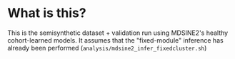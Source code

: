 # What is this?

This is the semisynthetic dataset + validation run using MDSINE2's healthy cohort-learned models.
It assumes that the "fixed-module" inference has already been performed (`analysis/mdsine2_infer_fixedcluster.sh`)
